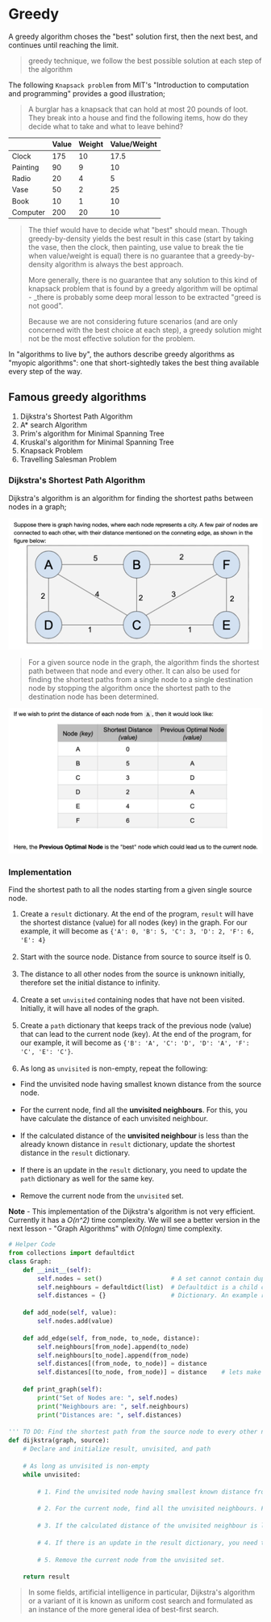 # Greedy

A greedy algorithm choses the "best" solution first, then the next best, and continues until reaching the limit.

> greedy technique, we follow the best possible solution at each step of the algorithm

The following `Knapsack problem` from MIT's "Introduction to computation and programming" provides a good illustration;

> A burglar has a knapsack that can hold at most 20 pounds of loot. They break into a house and find the following items, how do they decide what to take and what to leave behind?

|  | Value | Weight | Value/Weight |
|-|-|-|-|
| Clock | 175 | 10 | 17.5 |
| Painting | 90 | 9 | 10 |
| Radio | 20 | 4 | 5 |
| Vase | 50 | 2 | 25 |
| Book | 10 | 1 | 10 |
| Computer | 200 | 20 | 10 |

> The thief would have to decide what "best" should mean. Though greedy-by-density yields the best result in this case (start by taking the vase, then the clock, then painting, use value to break the tie when value/weight is equal) there is no guarantee that a greedy-by-density algorithm is always the best approach.
>
> More generally, there is no guarantee that any solution to this kind of knapsack problem that is found by a greedy algorithm will be optimal - _there is probably some deep moral lesson to be extracted "greed is not good".
>
> Because we are not considering future scenarios (and are only concerned with the best choice at each step), a greedy solution might not be the most effective solution for the problem.

In "algorithms to live by", the authors describe greedy algorithms as "myopic algorithms": one that short-sightedly takes the best thing available every step of the way.

## Famous greedy algorithms

1. Dijkstra's Shortest Path Algorithm
2. A* search Algorithm
3. Prim's algorithm for Minimal Spanning Tree
4. Kruskal's algorithm for Minimal Spanning Tree
5. Knapsack Problem
6. Travelling Salesman Problem

### Dijkstra's Shortest Path Algorithm

Dijkstra's algorithm is an algorithm for finding the shortest paths between nodes in a graph;

<img src=md_refs/dijkstra-1.png>

> For a given source node in the graph, the algorithm finds the shortest path between that node and every other. It can also be used for finding the shortest paths from a single node to a single destination node by stopping the algorithm once the shortest path to the destination node has been determined.

<img src=md_refs/dijkstra-2.png>

### Implementation

Find the shortest path to all the nodes starting from a given single source node.

1. Create a `result` dictionary. At the end of the program, `result` will have the shortest distance (value) for all nodes (key) in the graph. For our example, it will become as `{'A': 0, 'B': 5, 'C': 3, 'D': 2, 'F': 6, 'E': 4}`<br><br>
1. Start with the source node. Distance from source to source itself is 0.  <br><br>
1. The distance to all other nodes from the source is unknown initially, therefore set the initial distance to infinity.  <br><br>
1. Create a set `unvisited` containing nodes that have not been visited. Initially, it will have all nodes of the graph.<br><br>
1. Create a `path` dictionary that keeps track of the previous node (value) that can lead to the current node (key). At the end of the program, for our example, it will become as `{'B': 'A', 'C': 'D', 'D': 'A', 'F': 'C', 'E': 'C'}`. <br><br>
1. As long as `unvisited` is non-empty, repeat the following:
 - Find the unvisited node having smallest known distance from the source node.  <br><br>
 - For the current node, find all the **unvisited neighbours**. For this, you have calculate the distance of each unvisited neighbour.  <br><br>
 - If the calculated distance of the **unvisited neighbour** is less than the already known distance in `result` dictionary, update the shortest distance in the `result` dictionary. <br><br>
 - If there is an update in the `result` dictionary, you need to update the `path` dictionary as well for the same key. <br><br>
 - Remove the current node from the `unvisited` set.

**Note** - This implementation of the Dijkstra's algorithm is not very efficient. Currently it has a *O(n^2)* time complexity. We will see a better version in the next lesson - "Graph Algorithms" with *O(nlogn)* time complexity.

```Python
# Helper Code
from collections import defaultdict
class Graph:
    def __init__(self):
        self.nodes = set()                   # A set cannot contain duplicate nodes
        self.neighbours = defaultdict(list)  # Defaultdict is a child class of Dictionary that provides a default value for a key that does not exists.
        self.distances = {}                  # Dictionary. An example record as ('A', 'B'): 6 shows the distance between 'A' to 'B' is 6 units

    def add_node(self, value):
        self.nodes.add(value)

    def add_edge(self, from_node, to_node, distance):
        self.neighbours[from_node].append(to_node)
        self.neighbours[to_node].append(from_node)
        self.distances[(from_node, to_node)] = distance
        self.distances[(to_node, from_node)] = distance    # lets make the graph undirected / bidirectional 
        
    def print_graph(self):
        print("Set of Nodes are: ", self.nodes)
        print("Neighbours are: ", self.neighbours)
        print("Distances are: ", self.distances)

''' TO DO: Find the shortest path from the source node to every other node in the given graph '''
def dijkstra(graph, source):
    # Declare and initialize result, unvisited, and path

    # As long as unvisited is non-empty
    while unvisited: 
        
        # 1. Find the unvisited node having smallest known distance from the source node.
        
        # 2. For the current node, find all the unvisited neighbours. For this, you have calculate the distance of each unvisited neighbour.
        
        # 3. If the calculated distance of the unvisited neighbour is less than the already known distance in result dictionary, update the shortest distance in the result dictionary.        

        # 4. If there is an update in the result dictionary, you need to update the path dictionary as well for the same key.
                    
        # 5. Remove the current node from the unvisited set.

    return result
```

> In some fields, artificial intelligence in particular, Dijkstra's algorithm or a variant of it is known as uniform cost search and formulated as an instance of the more general idea of best-first search.